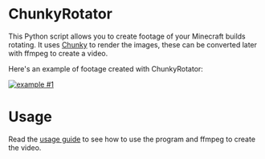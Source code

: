 ChunkyRotator
=

This Python script allows you to create footage of your Minecraft builds rotating. It uses [Chunky](http://chunky.llbit.se/) to render the images, these can be converted later with ffmpeg to create a video.

Here's an example of footage created with ChunkyRotator:

[![example #1](http://img.youtube.com/vi/JMcov0zFidI/0.jpg)](https://www.youtube.com/watch?v=JMcov0zFidI)

Usage
=

Read the [usage guide](https://github.com/Martyn96/ChunkyRotator/wiki/Usage-Guide) to see how to use the program and ffmpeg to create the video.
